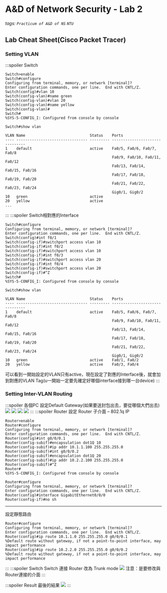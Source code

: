# A&D of Network Security - Lab 2
###### tags: `Practicum of A&D of NS` `NTU`

## Lab Cheat Sheet(Cisco Packet Tracer)
### Setting VLAN
:::spoiler Switch
```bash!
Switch>enable
Switch#configure 
Configuring from terminal, memory, or network [terminal]? 
Enter configuration commands, one per line.  End with CNTL/Z.
Switch(config)#vlan 10
Switch(config-vlan)#name green
Switch(config-vlan)#vlan 20
Switch(config-vlan)#name yellow
Switch(config-vlan)#
Switch#
%SYS-5-CONFIG_I: Configured from console by console

Switch#show vlan

VLAN Name                             Status    Ports
---- -------------------------------- --------- -------------------------------
1    default                          active    Fa0/5, Fa0/6, Fa0/7, Fa0/8
                                                Fa0/9, Fa0/10, Fa0/11, Fa0/12
                                                Fa0/13, Fa0/14, Fa0/15, Fa0/16
                                                Fa0/17, Fa0/18, Fa0/19, Fa0/20
                                                Fa0/21, Fa0/22, Fa0/23, Fa0/24
                                                Gig0/1, Gig0/2
10   green                            active
20   yellow                           active
...
```
:::
:::spoiler Switch相對應的Interface
```bash!
Switch#configure 
Configuring from terminal, memory, or network [terminal]? 
Enter configuration commands, one per line.  End with CNTL/Z.
Switch(config)#int f0/1
Switch(config-if)#switchport access vlan 10
Switch(config-if)#int f0/2
Switch(config-if)#switchport access vlan 10
Switch(config-if)#int f0/3
Switch(config-if)#switchport access vlan 20
Switch(config-if)#int f0/4
Switch(config-if)#switchport access vlan 20
Switch(config-if)#^Z
Switch#
%SYS-5-CONFIG_I: Configured from console by console

Switch#show vlan

VLAN Name                             Status    Ports
---- -------------------------------- --------- -------------------------------
1    default                          active    Fa0/5, Fa0/6, Fa0/7, Fa0/8
                                                Fa0/9, Fa0/10, Fa0/11, Fa0/12
                                                Fa0/13, Fa0/14, Fa0/15, Fa0/16
                                                Fa0/17, Fa0/18, Fa0/19, Fa0/20
                                                Fa0/21, Fa0/22, Fa0/23, Fa0/24
                                                Gig0/1, Gig0/2
10   green                            active    Fa0/1, Fa0/2
20   yellow                           active    Fa0/3, Fa0/4
```
可以看到一開始設定的VLAN只有active，現在設定了對應的Interface後，就會加到對應的VLAN Tag(u一開始一定要先確定好哪個interface接到哪一台device)
:::

### Setting Inter-VLAN Routing
:::spoiler 各個PC
設定Default Gateway(如果要送封包出去，要從哪個大們出去)
![](https://i.imgur.com/YbEtq7B.png)
![](https://i.imgur.com/ovAxS2P.png)
![](https://i.imgur.com/oMuwoYP.png)
![](https://i.imgur.com/a1ZiSgU.png)
:::
:::spoiler Router
設定 Router 子介面 – 802.1q IP
```bash!
Router>enable
Router#configure 
Configuring from terminal, memory, or network [terminal]? 
Enter configuration commands, one per line.  End with CNTL/Z.
Router(config)#int g0/0/0.1
Router(config-subif)#encapsulation dot1Q 10
Router(config-subif)#ip addr 10.1.1.100 255.255.255.0
Router(config-subif)#int g0/0/0.2
Router(config-subif)#encapsulation dot1Q 20
Router(config-subif)#ip addr 10.2.2.100 255.255.255.0
Router(config-subif)#^Z
Router#
%SYS-5-CONFIG_I: Configured from console by console

Router#configure 
Configuring from terminal, memory, or network [terminal]? 
Enter configuration commands, one per line.  End with CNTL/Z.
Router(config)#interface GigabitEthernet0/0/0
Router(config-if)#no sh
```

---

設定靜態路由
```bash!
Router#configure 
Configuring from terminal, memory, or network [terminal]? 
Enter configuration commands, one per line.  End with CNTL/Z.
Router(config)#ip route 10.1.1.0 255.255.255.0 g0/0/0.1
%Default route without gateway, if not a point-to-point interface, may impact performance
Router(config)#ip route 10.2.2.0 255.255.255.0 g0/0/0.2
%Default route without gateway, if not a point-to-point interface, may impact performance
```
:::
:::spoiler Switch
Switch 連接 Router 改為 Trunk mode
![](https://i.imgur.com/oIZEpjS.png)
注意：是要修改與Router連接的介面
:::

:::spoiler Result
最後的結果
![](https://i.imgur.com/dxsangH.png)
:::